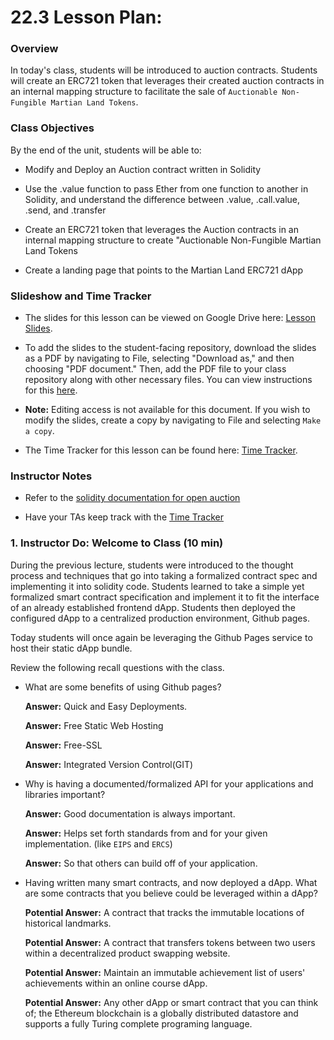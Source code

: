# 22.3 Lesson Plan:

### Overview

In today's class, students will be introduced to auction contracts. Students will create an ERC721 token that leverages their created auction contracts in an internal mapping structure to facilitate the sale of `Auctionable Non-Fungible Martian Land Tokens`.

### Class Objectives

By the end of the unit, students will be able to:

* Modify and Deploy an Auction contract written in Solidity

* Use the .value function to pass Ether from one function to another in Solidity, and understand the difference between .value, .call.value, .send, and .transfer

* Create an ERC721 token that leverages the Auction contracts in an internal mapping structure to create "Auctionable Non-Fungible Martian Land Tokens

* Create a landing page that points to the Martian Land ERC721 dApp

### Slideshow and Time Tracker

* The slides for this lesson can be viewed on Google Drive here: [Lesson Slides](https://docs.google.com/presentation/d/1devzesQ1UKT2weYAz43Ei9YBIM863dYDtw9IFIMfLis/edit?usp=sharing).

* To add the slides to the student-facing repository, download the slides as a PDF by navigating to File, selecting "Download as," and then choosing "PDF document." Then, add the PDF file to your class repository along with other necessary files. You can view instructions for this [here](https://docs.google.com/presentation/d/1_BDSSZoS2qRvOOAZJvW0dtQVaJfvhtqYzjunIsDO02o/edit ).

* **Note:** Editing access is not available for this document. If you wish to modify the slides, create a copy by navigating to File and selecting `Make a copy`.

* The Time Tracker for this lesson can be found here: [Time Tracker](TimeTracker.xlsx).

### Instructor Notes

* Refer to the [solidity documentation for open auction](https://solidity.readthedocs.io/en/v0.5.11/solidity-by-example.html#blind-auction)

* Have your TAs keep track with the [Time Tracker](TimeTracker.xlsx)

### 1. Instructor Do: Welcome to Class (10 min)

During the previous lecture, students were introduced to the thought process and techniques that go into taking a formalized contract spec and implementing it into solidity code.  Students learned to take a simple yet formalized smart contract specification and implement it to fit the interface of an already established frontend dApp. Students then deployed the configured dApp to a centralized production environment, Github pages.

Today students will once again be leveraging the Github Pages service to host their static dApp bundle.

Review the following recall questions with the class.

* What are some benefits of using Github pages?

  **Answer:** Quick and Easy Deployments.

  **Answer:** Free Static Web Hosting

  **Answer:** Free-SSL

  **Answer:** Integrated Version Control(GIT)

* Why is having a documented/formalized API for your applications and libraries important?

  **Answer:** Good documentation is always important.

  **Answer:** Helps set forth standards from and for your given implementation. (like `EIPS` and `ERCS`)

  **Answer:** So that others can build off of your application.

* Having written many smart contracts, and now deployed a dApp. What are some contracts that you believe could be leveraged within a dApp?

  **Potential Answer:** A contract that tracks the immutable locations of historical landmarks.

  **Potential Answer:** A contract that transfers tokens between two users within a decentralized product swapping website.

  **Potential Answer:** Maintain an immutable achievement list of users' achievements within an online course dApp.

  **Potential Answer:** Any other dApp or smart contract that you can think of; the Ethereum blockchain is a globally distributed datastore and supports a fully Turing complete programing language.
